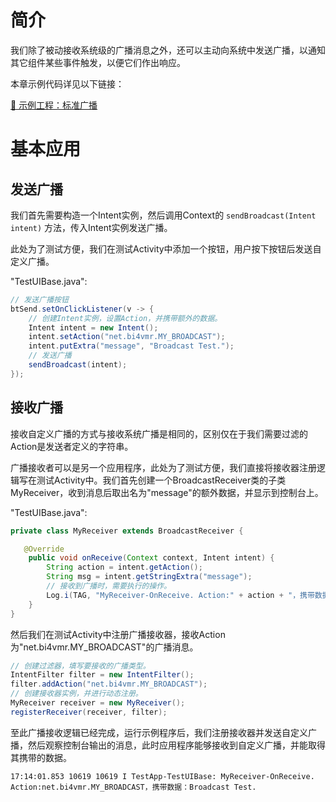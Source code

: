 # 简介
我们除了被动接收系统级的广播消息之外，还可以主动向系统中发送广播，以通知其它组件某些事件触发，以便它们作出响应。

本章示例代码详见以下链接：

[🔗 示例工程：标准广播 ](https://github.com/BI4VMR/Study-Android/tree/master/M04_System/C03_Broadcast/S02_Normal)

# 基本应用
## 发送广播
我们首先需要构造一个Intent实例，然后调用Context的 `sendBroadcast(Intent intent)` 方法，传入Intent实例发送广播。

此处为了测试方便，我们在测试Activity中添加一个按钮，用户按下按钮后发送自定义广播。

"TestUIBase.java":

```java
// 发送广播按钮
btSend.setOnClickListener(v -> {
    // 创建Intent实例，设置Action，并携带额外的数据。
    Intent intent = new Intent();
    intent.setAction("net.bi4vmr.MY_BROADCAST");
    intent.putExtra("message", "Broadcast Test.");
    // 发送广播
    sendBroadcast(intent);
});
```

## 接收广播
接收自定义广播的方式与接收系统广播是相同的，区别仅在于我们需要过滤的Action是发送者定义的字符串。

广播接收者可以是另一个应用程序，此处为了测试方便，我们直接将接收器注册逻辑写在测试Activity中。我们首先创建一个BroadcastReceiver类的子类MyReceiver，收到消息后取出名为"message"的额外数据，并显示到控制台上。

"TestUIBase.java":

```java
private class MyReceiver extends BroadcastReceiver {

   @Override
    public void onReceive(Context context, Intent intent) {
        String action = intent.getAction();
        String msg = intent.getStringExtra("message");
        // 接收到广播时，需要执行的操作。
        Log.i(TAG, "MyReceiver-OnReceive. Action:" + action + "，携带数据：" + msg);
    }
}
```

然后我们在测试Activity中注册广播接收器，接收Action为"net.bi4vmr.MY_BROADCAST"的广播消息。

```java
// 创建过滤器，填写要接收的广播类型。
IntentFilter filter = new IntentFilter();
filter.addAction("net.bi4vmr.MY_BROADCAST");
// 创建接收器实例，并进行动态注册。
MyReceiver receiver = new MyReceiver();
registerReceiver(receiver, filter);
```

至此广播接收逻辑已经完成，运行示例程序后，我们注册接收器并发送自定义广播，然后观察控制台输出的消息，此时应用程序能够接收到自定义广播，并能取得其携带的数据。

```text
17:14:01.853 10619 10619 I TestApp-TestUIBase: MyReceiver-OnReceive. Action:net.bi4vmr.MY_BROADCAST，携带数据：Broadcast Test.
```
